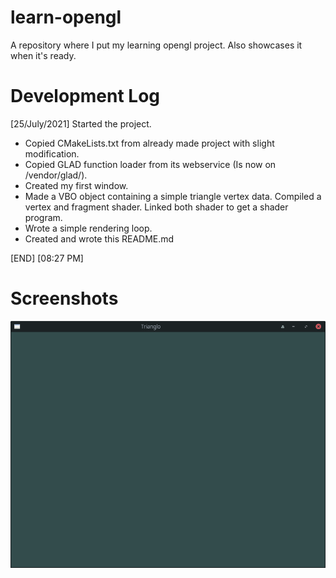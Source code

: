 # learn-opengl
A repository where I put my learning opengl project. Also showcases it when it's ready.

# Development Log
\[25/July/2021] Started the project.

- Copied CMakeLists.txt from already made project with slight modification.
- Copied GLAD function loader from its webservice (Is now on /vendor/glad/).
- Created my first window.
- Made a VBO object containing a simple triangle vertex data. Compiled a vertex and fragment shader. Linked both shader to get a shader program.
- Wrote a simple rendering loop.
- Created and wrote this README.md

\[END] \[08:27 PM]

# Screenshots
![25/July/2021](assets/screenshots/25-july-2021.png)
